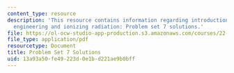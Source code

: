 ```yaml
---
content_type: resource
description: 'This resource contains information regarding introduction to nuclear
  engineering and ionizing radiation: Problem set 7 solutions.'
file: https://ol-ocw-studio-app-production.s3.amazonaws.com/courses/22-01-introduction-to-nuclear-engineering-and-ionizing-radiation-fall-2016/13a93a50fe49223d0e1bd221ae9b0bff_MIT22_01F16_ProblemSet7Sol.pdf
file_type: application/pdf
resourcetype: Document
title: Problem Set 7 Solutions
uid: 13a93a50-fe49-223d-0e1b-d221ae9b0bff
---
```

